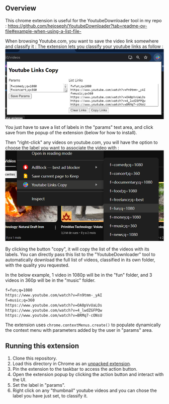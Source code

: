 ## Overview

This chrome extension is useful for the YoutubeDownloader tool in my repo : https://github.com/hejoseph/YoutubeDownloader?tab=readme-ov-file#example-when-using-a-list-file-

When browsing Youtube.com, you want to save the video link somewhere and classify it : The extension lets you classify your youtube links as follow :
![youtube links](readme_images/1.png)

You just have to save a list of labels in the "params" text area, and click save from the popup of the extension (below for how to install). 

Then "right-click" any videos on youtube.com, you will have the option to choose the label you want to associate the video with :
![youtube links](readme_images/2.png)

By clicking the button "copy", it will copy the list of the videos with its labels.
You can directly pass this list to the "YoutubeDownloader" tool to automatically download the full list of videos, classified in its own folder, with the quality you requested.

In the below example, 1 video in 1080p will be in the "fun" folder, and 3 videos in 360p will be in the "music" folder.

```
f=fun;q=1080
https://www.youtube.com/watch?v=Fn9tmm-_yAI
f=music;q=360
https://www.youtube.com/watch?v=OA0pVvUaLOs
https://www.youtube.com/watch?v=4_lwdZGFPQw
https://www.youtube.com/watch?v=BRMq7-cONsU
```

The extension uses `chrome.contextMenus.create()` to populate dynamically the context menu with parameters added by the user in "params" area. 

## Running this extension

1. Clone this repository.
2. Load this directory in Chrome as an [unpacked extension](https://developer.chrome.com/docs/extensions/mv3/getstarted/development-basics/#load-unpacked).
3. Pin the extension to the taskbar to access the action button.
4. Open the extension popup by clicking the action button and interact with the UI.
5. Set the label in "params".
6. Right click on any "thumbnail" youtube videos and you can chose the label you have just set, to classify it.
